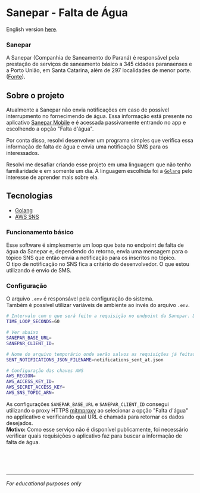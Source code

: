 # Sanepar - Falta de Água

English version [here](README-en.md).

### Sanepar
A Sanepar (Companhia de Saneamento do Paraná) é responsável pela prestação de serviços de saneamento básico a 345 cidades paranaenses e a Porto União, em Santa Catarina, além de 297 localidades de menor porte. ([Fonte](https://site.sanepar.com.br/a-sanepar/perfil)).

## Sobre o projeto
Atualmente a Sanepar não envia notificações em caso de possível interrupmento no fornecimendo de água. Essa informação está presente no aplicativo [Sanepar Mobile](https://play.google.com/store/apps/details?id=br.com.sanepar.saneparmobile) e é acessada passivamente entrando no app e escolhendo a opção "Falta d'água".

Por conta disso, resolvi desenvolver um programa simples que verifica essa informação de falta de água e envia uma notificação SMS para os interessados.

Resolvi me desafiar criando esse projeto em uma linguagem que não tenho familiaridade e em somente um dia.
A linguagem escolhida foi a [`Golang`](https://go.dev/) pelo interesse de aprender mais sobre ela.

## Tecnologias
- [Golang](https://go.dev/)
- [AWS SNS](https://aws.amazon.com/sns/)

### Funcionamento básico
Esse software é simplesmente um loop que bate no endpoint de falta de água da Sanepar e, dependendo do retorno, envia uma mensagem para o tópico SNS que então envia a notificação para os inscritos no tópico. <br>
O tipo de notificação no SNS fica a critério do desenvolvedor. O que estou utilizando é envio de SMS.

### Configuração
O arquivo `.env` é responsável pela configuração do sistema.<br>
Também é possível utilizar variáveis de ambiente ao invés do arquivo `.env`.

```bash
# Intervalo com o que será feito a requisição no endpoint da Sanepar. Default: 60 segundos
TIME_LOOP_SECONDS=60

# Ver abaixo
SANEPAR_BASE_URL= 
SANEPAR_CLIENT_ID=

# Nome do arquivo temporário onde serão salvos as requisições já feitas
SENT_NOTIFICATIONS_JSON_FILENAME=notifications_sent_at.json 

# Configuração das chaves AWS
AWS_REGION=
AWS_ACCESS_KEY_ID=
AWS_SECRET_ACCESS_KEY=
AWS_SNS_TOPIC_ARN=
```
As configurações `SANEPAR_BASE_URL` e `SANEPAR_CLIENT_ID` consegui utilizando o proxy HTTPS [mitmproxy](https://mitmproxy.org/) ao selecionar a opção "Falta d'água" no applicativo e verificando qual URL é chamada para retornar os dados desejados.<br>
__Motivo:__ Como esse serviço não é disponível publicamente, foi necessário verificar quais requisições o aplicativo faz para buscar a informação de falta de água.


<br>
<br>
<br>

___
_For educational purposes only_
